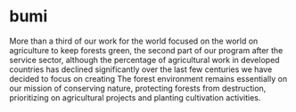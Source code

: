 # bumi
 More than a third of our work for the world focused on the world on agriculture to keep forests green, the second part of our program after the service sector, although the percentage of agricultural work in developed countries has declined significantly over the last few centuries we have decided to focus on creating The forest environment remains essentially on our mission of conserving nature, protecting forests from destruction, prioritizing on agricultural projects and planting cultivation activities.
